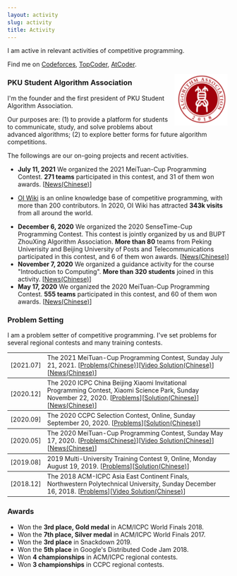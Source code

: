 ```yaml
---
layout: activity
slug: activity
title: Activity
---
```


<p> I am active in relevant activities of competitive programming. </p>

<p>Find me on <a href="https://codeforces.com/profile/Syloviaely">Codeforces</a>, <a href="https://www.topcoder.com/members/jiry_2">TopCoder</a>, <a href="https://atcoder.jp/users/KujouKaren">AtCoder</a>.</p>

<img src="/assets/img/PKUSAA.png" align="right" width="120" hspace="5" vspace="-5"/>

### PKU Student Algorithm Association

<p>I'm the founder and the first president of PKU Student Algorithm Association. </p>

<p>Our purposes are: (1) to provide a platform for students to communicate, study, and solve problems about advanced algorithms; (2) to explore better forms for future algorithm competitions.</p>

The followings are our on-going projects and recent activities.

<ul>
<li id="meituan21"><strong>July 11, 2021</strong> We organized the 2021 MeiTuan-Cup Programming Contest. <strong>271 teams</strong> participated in this contest, and 31 of them won awards. [<a href="https://mp.weixin.qq.com/s/OIi5yZRFCmQKcqoKIwY82w">News(Chinese)</a>] </li>
<li><p><a href="https://oi-wiki.org/">OI Wiki</a> is an online knowledge base of competitive programming, with more than 200 contributors. In 2020, OI Wiki  has attracted <strong>343k visits</strong> from all around the world. </p></li>
<li id="sensetime"><strong>December 6, 2020</strong> We organized the 2020 SenseTime-Cup Programming Contest. This contest is jointly organized by us and BUPT ZhouXing Algorithm Association. <strong> More than 80</strong> teams from Peking Univerisity and Beijing University of Posts and Telecommunications participated in this contest, and 6 of them won awards.  [<a href="https://mp.weixin.qq.com/s/s5NiaMpoV91tNTsYlBESiA">News(Chinese)</a>]</li>
<li><strong>November 7, 2020</strong> We organized a guidance activity for the course "Introduction to Computing". <strong>More than 320 students</strong> joined in this activity. [<a href="https://mp.weixin.qq.com/s/-2pCT4zZPd8gj9Dq1A9JNw">News(Chinese)</a>]</li>
<li><strong>May 17, 2020</strong> We organized the 2020 MeiTuan-Cup Programming Contest. <strong>555 teams</strong> participated in this contest, and 60 of them won awards. [<a href="https://mp.weixin.qq.com/s/NXYaP4g8sw_CnNWgqnEWsw">News(Chinese)</a>] </li>
</ul>

### Problem Setting

<p>
I am a problem setter of competitive programming. I've set problems for several regional contests and many training contests.</p>

<table>
  <tbody>
    <tr>
      <td class="td">[2021.07]</td>
      <td>The 2021 MeiTuan-Cup Programming Contest, Sunday July 21, 2021. [<a href="https://uoj.ac/contest/66">Problems(Chinese)</a>][<a href="https://www.bilibili.com/video/BV1Xb4y1r7ML">Video Solution(Chinese)</a>][<a href="https://mp.weixin.qq.com/s/OIi5yZRFCmQKcqoKIwY82w">News(Chinese)</a>]</td>
    </tr>
  </tbody>
  <tbody>
    <tr>
      <td class="td">[2020.12]</td>
      <td id="xiaomi2020">The 2020 ICPC China Beijing Xiaomi Invitational Programming Contest, Xiaomi Science Park, Sunday November 22, 2020. [<a href="/problems/2020xiaomi.pdf">Problems</a>][<a href="/problems/2020xiaomi-solution.pdf">Solution(Chinese)</a>][<a href="https://www.sohu.com/a/433791920_690895">News(Chinese)</a>]</td>
    </tr>
  </tbody>
  <tbody>
    <tr>
      <td class="td">[2020.09]</td>
      <td>The 2020 CCPC Selection Contest, Online, Sunday September 20, 2020. [<a href="/problems/2020ccpconline.pdf">Problems</a>][<a href="/problems/2020ccpconline-solution.pdf">Solution(Chinese)</a>]</td>
    </tr>
  </tbody>
  <tbody>
    <tr>
      <td class="td">[2020.05]</td>
      <td>The 2020 MeiTuan-Cup Programming Contest, Sunday May 17, 2020. [<a href="https://uoj.ac/contest/53">Problems(Chinese)</a>][<a href="https://www.bilibili.com/video/BV1Rz4y1R7Ks">Video Solution(Chinese)</a>][<a href="https://mp.weixin.qq.com/s/NXYaP4g8sw_CnNWgqnEWsw">News(Chinese)</a>]</td>
    </tr>
  </tbody>
  <tbody>
    <tr>
      <td class="td">[2019.08]</td>
      <td>2019 Multi-University Training Contest 9, Online, Monday August 19, 2019. [<a href="/problems/2019hdu.pdf">Problems</a>][<a href="/problems/2019hdu-solution.pdf">Solution(Chinese)</a>]</td>
    </tr>
  </tbody>
  <tbody>
    <tr>
      <td class="td">[2018.12]</td>
      <td>The 2018 ACM-ICPC Asia East Continent Finals, Northwestern Polytechnical University, Sunday December 16, 2018. [<a href="/problems/2018ecfinal.pdf">Problems</a>][<a href="https://www.bilibili.com/video/BV19t411a7Yv">Video Solution(Chinese)</a>]</td>
    </tr>
  </tbody>
</table>


### Awards

<ul><li>Won the <strong>3rd place, Gold medal</strong> in ACM/ICPC World Finals 2018.</li>

<li>Won the <strong>7th place, Silver medal</strong> in ACM/ICPC World Finals 2017.</li>

<li>Won the <strong>3rd place</strong> in Snackdown 2019. </li>

<li>Won the <strong>5th place</strong> in Google's Distributed Code Jam 2018. </li>

<li>Won <strong>4 championships</strong> in ACM/ICPC regional contests.</li> 

<li>Won <strong>3 championships</strong> in CCPC regional contests.</li>

</ul>